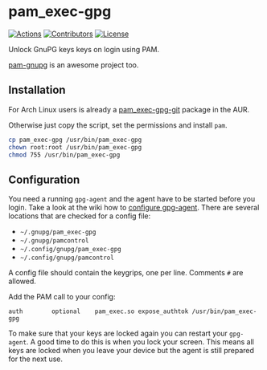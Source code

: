 # pam_exec-gpg

[![Actions](https://github.com/x70b1/pam_exec-gpg/actions/workflows/shellcheck.yml/badge.svg)](https://github.com/x70b1/pam_exec-gpg/actions)
[![Contributors](https://img.shields.io/github/contributors/x70b1/pam_exec-gpg.svg)](https://github.com/x70b1/pam_exec-gpg/graphs/contributors)
[![License](https://img.shields.io/github/license/x70b1/pam_exec-gpg.svg)](https://github.com/x70b1/pam_exec-gpg/blob/master/LICENSE)

Unlock GnuPG keys keys on login using PAM.

[pam-gnupg](https://github.com/cruegge/pam-gnupg) is an awesome project too.


## Installation

For Arch Linux users is already a [pam_exec-gpg-git](https://aur.archlinux.org/packages/pam_exec-gpg-git/) package in the AUR.

Otherwise just copy the script, set the permissions and install `pam`.

```sh
cp pam_exec-gpg /usr/bin/pam_exec-gpg
chown root:root /usr/bin/pam_exec-gpg
chmod 755 /usr/bin/pam_exec-gpg
```


## Configuration

You need a running `gpg-agent` and the agent have to be started before you login.
Take a look at the wiki how to [configure gpg-agent](https://wiki.archlinux.org/title/GnuPG#gpg-agent).
There are several locations that are checked for a config file:

* `~/.gnupg/pam_exec-gpg`
* `~/.gnupg/pamcontrol`
* `~/.config/gnupg/pam_exec-gpg`
* `~/.config/gnupg/pamcontrol`

A config file should contain the keygrips, one per line.
Comments `#` are allowed.

Add the PAM call to your config:

```
auth		optional	pam_exec.so expose_authtok /usr/bin/pam_exec-gpg
```

To make sure that your keys are locked again you can restart your `gpg-agent`.
A good time to do this is when you lock your screen.
This means all keys are locked when you leave your device but the agent is still prepared for the next use.
